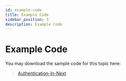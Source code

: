 ```yaml
---
id: example-code
title: Example Code
sidebar_position: 3
description: Example Code
---
```


# Example Code

You may download the sample code for this topic here:

> [Authentication-In-Next](https://github.com/WPAS-Examples/Authentication-In-Next)
